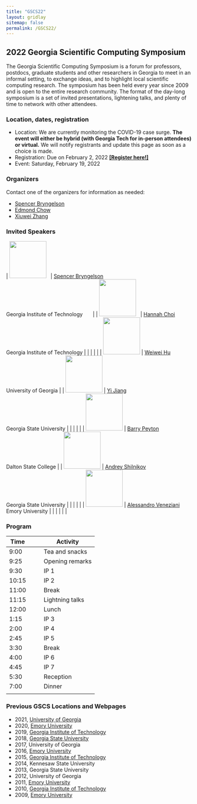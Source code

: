```yaml
---
title: "GSCS22"
layout: gridlay
sitemap: false
permalink: /GSCS22/
---
```


## 2022 Georgia Scientific Computing Symposium

The Georgia Scientific Computing Symposium is a forum for professors, postdocs, graduate students and other researchers in Georgia to meet in an informal setting, to exchange ideas, and to highlight local scientific computing research.
The symposium has been held every year since 2009 and is open to the entire research community.
The format of the day-long symposium is a set of invited presentations, lightening talks, and plenty of time to network with other attendees.

### Location, dates, registration

* Location: We are currently monitoring the COVID-19 case surge. 
**The event will either be hybrid (with Georgia Tech for in-person attendees) or virtual.**
We will notify registrants and update this page as soon as a choice is made.
* Registration: Due on February 2, 2022 [**[Register here!]**](https://forms.gle/gZWxnMuyitHPMNgz6)
* Event: Saturday, February 19, 2022



### Organizers

Contact one of the organizers for information as needed:
* [Spencer Bryngelson](mailto:shb@gatech.edu)
* [Edmond Chow](mailto:echow@cc.gatech.edu)
* [Xiuwei Zhang](mailto:xzhang954@gatech.edu)

### Invited Speakers 

| <img src="{{ site.url }}{{ site.baseurl }}/images/teampic/spencer.jpg" width="100"/> &nbsp; |  [Spencer Bryngelson](https://comp-physics.group)<br/> Georgia Institute of Technology &nbsp;	&nbsp;	&nbsp;		| | <img src="{{ site.url }}{{ site.baseurl }}/images/gscs22/hannah-choi.jpeg" width="100"/>  &nbsp; | [Hannah Choi](https://hannahchoi.math.gatech.edu/) <br/> Georgia Institute of Technology |
| | | |
| <img src="{{ site.url }}{{ site.baseurl }}/images/gscs22/wei-hu.jpeg" width="100"/>  | [Weiwei Hu](https://math.okstate.edu/people/wh/)<br/> University of Georgia										| | <img src="{{ site.url }}{{ site.baseurl }}/images/gscs22/yi-jiang.jpeg" width="100"/> | [Yi Jiang](https://mathstat.gsu.edu/profile/yi-jiang/)<br/> Georgia State University  |
| | | |
| <img src="{{ site.url }}{{ site.baseurl }}/images/teampic/pi.svg" width="100"/>			| [Barry Peyton](https://www.researchgate.net/profile/Barry-Peyton)<br/> Dalton State College		| | <img src="{{ site.url }}{{ site.baseurl }}/images/gscs22/andrey-shilnikov.jpeg" width="100"/> | [Andrey Shilnikov](https://labs.ni.gsu.edu/ashilnikov/)<br/> Georgia State University  |
| | | |
| <img src="{{ site.url }}{{ site.baseurl }}/images/gscs22/alessando-veneziani.jpeg" width="100"/> | [Alessandro Veneziani](http://www.mathcs.emory.edu/~ale/)<br/> Emory University		| |
| | | |

### Program 

| Time | | | Activity					|
| ---  |  --- | --- | ---			|
| 9:00 | | | Tea and snacks		|
| 9:25 | | | Opening remarks  |
| 9:30 | | | IP 1							|
| 10:15| | | IP 2							|
| 11:00| | | Break						|
| 11:15| | | Lightning talks  |
| 12:00| | | Lunch						|
| 1:15 | | | IP 3							|
| 2:00 | | | IP 4							|
| 2:45 | | | IP 5							|
| 3:30 | | | Break						|
| 4:00 | | | IP 6							|
| 4:45 | | | IP 7							|
| 5:30 | | | Reception				|
| 7:00 | | | Dinner						|
| | | | |

### Previous GSCS Locations and Webpages 

* 2021, [University of Georgia](https://sites.google.com/view/lin-mu/gscs2021)
* 2020, [Emory University](http://www.mathcs.emory.edu/~nagy/GSCS2020/)
* 2019, [Georgia Institute of Technology](https://math.gatech.edu/events/2019-georgia-scientific-computing-symposium)
* 2018, [Georgia State University](https://math.gsu.edu/xye/public/gscs/gscs2018.html)
* 2017, University of Georgia
* 2016, [Emory University](http://www.mathcs.emory.edu/~nagy/GSC2016/)
* 2015, [Georgia Institute of Technology](https://www.cc.gatech.edu/~echow/gscs15/)
* 2014, Kennesaw State University
* 2013, Georgia State University
* 2012, University of Georgia
* 2011, [Emory University](http://www.mathcs.emory.edu/~lbertag/GSC/GSC.html)
* 2010, [Georgia Institute of Technology](https://math.gatech.edu/news/georgia-scientific-computing-symposium/)
* 2009, [Emory University](http://www.mathcs.emory.edu/~nagy/GSC2009/)
